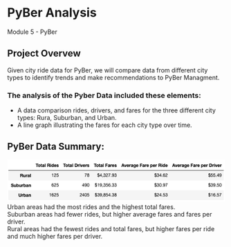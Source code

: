 # PyBer Analysis
Module 5 - PyBer
## Project Overvew
Given city ride data for PyBer, we will compare data from different city types to identify trends and make recommendations to PyBer Managment.
### The analysis of the Pyber Data included these elements:
- A data comparison rides, drivers, and fares for the three different city types:  Rura, Suburban, and Urban.
- A line graph illustrating the fares for each city type over time.

## PyBer Data Summary:
<img src=/analysis/Pyber_Summary_Data.png></img><br>
Urban areas had the most rides and the highest total fares.<br>
Suburban areas had fewer rides, but higher average fares and fares per driver.<br>
Rural areas had the fewest rides and total fares, but higher fares per ride and much higher fares per driver.<br>


